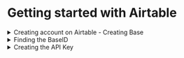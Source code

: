 # Getting started with Airtable


<details>
<summary>Creating account on Airtable - Creating Base </summary>

<h3> 1. Go to https://airtable.com </h3>
</br>
</br> 

![login screen](/WIOTerminal/SecureWiFiAirtable/images/airtable_welcome.png)

</br>
</br>

<h3> 2. Sign in if you have an Airtable account, or Sign up to create a new account</h3>
</br>
</br> 

![sign up screen](/WIO Terminal/SecureWiFiAirtable/images/signup.png)![sign in screen](/Lesson_5/images/signin.png)

<h3> 3. Click on Add a base and Start from scratch   </h3>     

![add base screen](/WIO Terminal/SecureWiFiAirtable/images/addbase.png)

<h3> and give it a suitable name</h3> 

![name base screen](/WIO Terminal/SecureWiFiAirtable/images/namebase.png)
        
<h3> 4. This will open up your new document . Note the names of the Table and Fields </h3>
        
![table view screen](/Lesson_5/images/tableview.png)
</details>



<details>
  <summary>Finding the BaseID </summary>

<h3> 1. Go to https://airtable.com/api </h3>

![api welcome screen](/WIO Terminal/SecureWiFiAirtable/images/apiwelcome.png)

<h3> 2. Click on your project name to reveal the api page. Copy the Base ID and replace the "ATdocID" in secrets.py with this string </h3>

![api page screen](/WIO Terminal/SecureWiFiAirtable/images/apipage.png)

</details>



<details>
  <summary>Creating the API Key</summary>


<h3> 1. Go to https://airtable.com/account and click Generate API Key</h3>

![api welcome screen](/WIO Terminal/SecureWiFiAirtable/images/apikey1.png)

<h3> 2. Copy the API Key and replace the "ATappkey" in secrets.py with this string. Do not share this string.</h3>

![api welcome screen](/WIO Terminal/SecureWiFiAirtable/images/apikey2.png)

</details>
